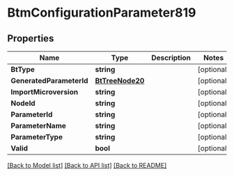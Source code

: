 # BtmConfigurationParameter819

## Properties

Name | Type | Description | Notes
------------ | ------------- | ------------- | -------------
**BtType** | **string** |  | [optional] 
**GeneratedParameterId** | [**BtTreeNode20**](BTTreeNode-20.md) |  | [optional] 
**ImportMicroversion** | **string** |  | [optional] 
**NodeId** | **string** |  | [optional] 
**ParameterId** | **string** |  | [optional] 
**ParameterName** | **string** |  | [optional] 
**ParameterType** | **string** |  | [optional] 
**Valid** | **bool** |  | [optional] 

[[Back to Model list]](../README.md#documentation-for-models) [[Back to API list]](../README.md#documentation-for-api-endpoints) [[Back to README]](../README.md)


